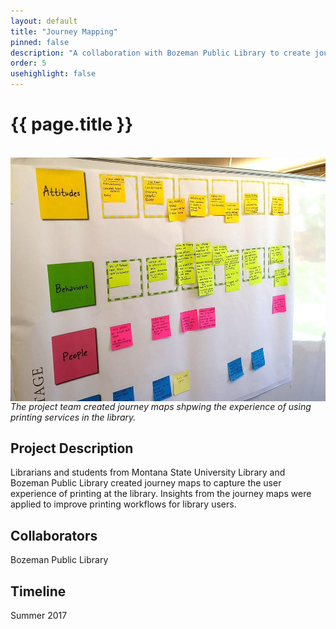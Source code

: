 ```yaml
---
layout: default
title: "Journey Mapping"
pinned: false
description: "A collaboration with Bozeman Public Library to create journey maps for library printing services" 
order: 5
usehighlight: false
---
```



# {{ page.title }}

<br>

<img style="display: block;" class="img-fluid" src="/assets/img/journey-mapping.jpg" alt="a journey map">
<em>The project team created journey maps shpwing the experience of using printing services in the library.</em>

## Project Description
Librarians and students from Montana State University Library and Bozeman Public Library created journey maps to capture the user experience of printing at the library. Insights from the journey maps were applied to improve printing workflows for library users.

## Collaborators
Bozeman Public Library

## Timeline
Summer 2017
